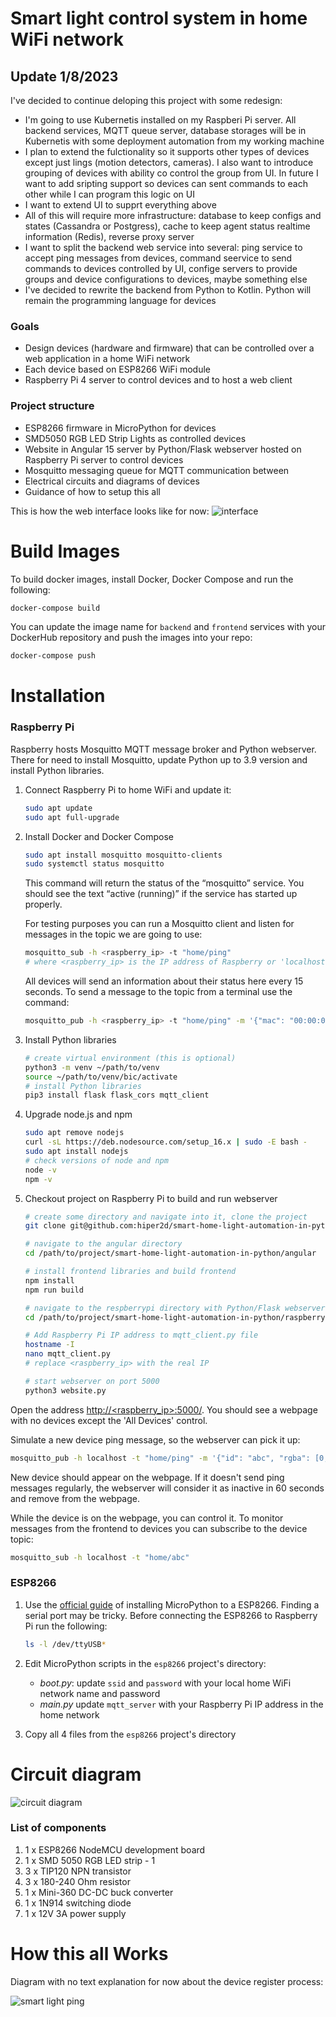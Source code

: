 # Smart light control system in home WiFi network

## Update 1/8/2023

I've decided to continue deloping this project with some redesign:
- I'm going to use Kubernetis installed on my Raspberi Pi server. All backend services, MQTT queue server, database storages will be in Kubernetis with some deployment automation from my working machine
- I plan to extend the fulctionality so it supports other types of devices except just lings (motion detectors, cameras). I also want to introduce grouping of devices with ability co control the group from UI. In future I want to add sripting support so devices can sent commands to each other while I can program this logic on UI
- I want to extend UI to supprt everything above
- All of this will require more infrastructure: database to keep configs and states (Cassandra or Postgress), cache to keep agent status realtime information (Redis), reverse proxy server
- I want to split the backend web service into several: ping service to accept ping messages from devices, command seervice to send commands to devices controlled by UI, confige servers to provide groups and device configurations to devices, maybe something else
- I've decided to rewrite the backend from Python to Kotlin. Python will remain the programming language for devices

### Goals
* Design devices (hardware and firmware) that can be controlled over a web application in a home WiFi network
* Each device based on ESP8266 WiFi module
* Raspberry Pi 4 server to control devices and to host a web client

### Project structure

* ESP8266 firmware in MicroPython for devices
* SMD5050 RGB LED Strip Lights as controlled devices
* Website in Angular 15 server by Python/Flask webserver hosted on Raspberry Pi server to control devices
* Mosquitto messaging queue for MQTT communication between  
* Electrical circuits and diagrams of devices
* Guidance of how to setup this all

This is how the web interface looks like for now:
![interface](./images/interface.png)

# Build Images

To build docker images, install Docker, Docker Compose and run the following:
```bash
docker-compose build
```

You can update the image name for `backend` and `frontend` services with your DockerHub repository and push the images into your repo:
```bash
docker-compose push
```

# Installation

### Raspberry Pi

Raspberry hosts Mosquitto MQTT message broker and Python webserver. There for need to install Mosquitto, update Python up to 3.9 version and install Python libraries.
1. Connect Raspberry Pi to home WiFi and update it:
   
    ```bash
    sudo apt update
    sudo apt full-upgrade
    ```

2. Install Docker and Docker Compose
        
    ```bash
    sudo apt install mosquitto mosquitto-clients
    sudo systemctl status mosquitto
    ```

    This command will return the status of the “mosquitto” service. You should see the text “active (running)” if the service has started up properly.

    For testing purposes you can run a Mosquitto client and listen for messages in the topic we are going to use:
    
    ```bash
    mosquitto_sub -h <raspberry_ip> -t "home/ping"
    # where <raspberry_ip> is the IP address of Raspberry or 'localhost'
    ```
   
    All devices will send an information about their status here every 15 seconds.
    To send a message to the topic from a terminal use the command:
   
    ```bash
    mosquitto_pub -h <raspberry_ip> -t "home/ping" -m '{"mac": "00:00:00:00:00:00", "id": "ab0c9d00", "rgb": [0, 1023, 61]}'
    ```

3. Install Python libraries

   ```bash
   # create virtual environment (this is optional)
   python3 -m venv ~/path/to/venv
   source ~/path/to/venv/bic/activate
   # install Python libraries
   pip3 install flask flask_cors mqtt_client
   ```

4. Upgrade node.js and npm

   ```bash
   sudo apt remove nodejs
   curl -sL https://deb.nodesource.com/setup_16.x | sudo -E bash -
   sudo apt install nodejs
   # check versions of node and npm
   node -v
   npm -v
   ```

5. Checkout project on Raspberry Pi to build and run webserver
     
   ```bash
   # create some directory and navigate into it, clone the project
   git clone git@github.com:hiper2d/smart-home-light-automation-in-python.git

   # navigate to the angular directory
   cd /path/to/project/smart-home-light-automation-in-python/angular
   
   # install frontend libraries and build frontend
   npm install
   npm run build
   
   # navigate to the respberrypi directory with Python/Flask webserver scrips
   cd /path/to/project/smart-home-light-automation-in-python/raspberrypi
   
   # Add Raspberry Pi IP address to mqtt_client.py file
   hostname -I
   nano mqtt_client.py
   # replace <raspberry_ip> with the real IP
   
   # start webserver on port 5000
   python3 website.py
   ```
    
Open the address [http://<raspberry_ip>:5000/](http://<raspberry_ip>:5000/). You should see a webpage with no devices except the 'All Devices' control.

Simulate a new device ping message, so the webserver can pick it up:

```bash
mosquitto_pub -h localhost -t "home/ping" -m '{"id": "abc", "rgba": [0, 1023, 61, 1]}'
 ```
New device should appear on the webpage. If it doesn't send ping messages regularly, the webserver will consider it as inactive in 60 seconds and remove from the webpage.

While the device is on the webpage, you can control it. To monitor messages from the frontend to devices you can subscribe to the device topic:

```bash
mosquitto_sub -h localhost -t "home/abc"
 ```

### ESP8266

1. Use the [official guide](https://docs.micropython.org/en/v1.14/esp8266/tutorial/intro.html) of installing MicroPython to a ESP8266. Finding a serial port may be tricky. Before connecting the ESP8266 to Raspberry Pi run the following:

   ```bash
   ls -l /dev/ttyUSB*
   ```
   
2. Edit MicroPython scripts in the `esp8266` project's directory:
   - *boot.py*: update `ssid` and `password` with your local home WiFi network name and password
   - *main.py* update `mqtt_server` with your Raspberry Pi IP address in the home network
   
3. Copy all 4 files from the `esp8266` project's directory

# Circuit diagram

![circuit diagram](./images/circuit_diagram.jpg)

### List of components

1. 1 x ESP8266 NodeMCU development board
2. 1 x SMD 5050 RGB LED strip - 1
3. 3 x TIP120 NPN transistor
4. 3 x 180-240 Ohm resistor
5. 1 x Mini-360 DC-DC buck converter
6. 1 x 1N914 switching diode
7. 1 x 12V 3A power supply

# How this all Works

Diagram with no text explanation for now about the device register process:

![smart light ping](./images/smart_light_ping.png)
